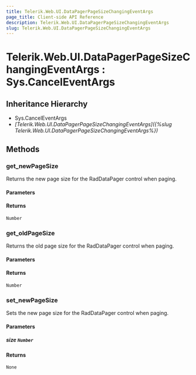 ```yaml
---
title: Telerik.Web.UI.DataPagerPageSizeChangingEventArgs
page_title: Client-side API Reference
description: Telerik.Web.UI.DataPagerPageSizeChangingEventArgs
slug: Telerik.Web.UI.DataPagerPageSizeChangingEventArgs
---
```


# Telerik.Web.UI.DataPagerPageSizeChangingEventArgs : Sys.CancelEventArgs 

## Inheritance Hierarchy

* Sys.CancelEventArgs
* *[Telerik.Web.UI.DataPagerPageSizeChangingEventArgs]({%slug Telerik.Web.UI.DataPagerPageSizeChangingEventArgs%})*

## Methods

###  get_newPageSize

Returns the new page size for the RadDataPager control when paging.

#### Parameters

#### Returns

`Number` 

###  get_oldPageSize

Returns the old page size for the RadDataPager control when paging.

#### Parameters

#### Returns

`Number` 

###  set_newPageSize

Sets the new page size for the RadDataPager control when paging.

#### Parameters

##### size `Number`

#### Returns

`None` 


